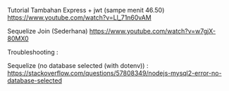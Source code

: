 Tutorial Tambahan Express + jwt (sampe menit 46.50)
https://www.youtube.com/watch?v=Ll_71n60vAM

Sequelize Join (Sederhana)
https://www.youtube.com/watch?v=w7gjX-80MX0

Troubleshooting :

Sequelize (no database selected (with dotenv)) :
https://stackoverflow.com/questions/57808349/nodejs-mysql2-error-no-database-selected
